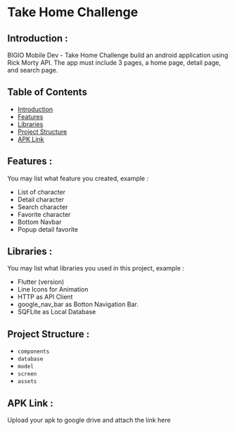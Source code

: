 # Take Home Challenge

## <a name="introduction"></a> Introduction :
BIGIO Mobile Dev - Take Home Challenge
build an android application using Rick Morty API. The app must include 3 pages, a home page, detail page, and search page.

## Table of Contents

- [Introduction](#introduction)
- [Features](#features)
- [Libraries](#libraries)
- [Project Structure](#project-structures)
- [APK Link](#apk-link)

## <a name="features"></a> Features :
You may list what feature you created, example :
- List of character
- Detail character
- Search character
- Favorite character
- Bottom Navbar
- Popup detail favorite
  


## <a name="libraries"></a> Libraries :
You may list what libraries you used in this project, example :
- Flutter (version)
- Line Icons for Animation
- HTTP as API Client
- google_nav_bar as Botton Navigation Bar.
- SQFLite as Local Database

## <a name="project-structures"></a> Project Structure :
* `components`
* `database`
* `model`
* `screen`
* `assets`



## <a name="apk-link"></a> APK Link :
Upload your apk to google drive and attach the link here
